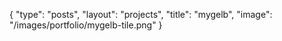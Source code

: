 {
	"type": "posts",
	"layout": "projects",
	"title": "mygelb",
	"image": "/images/portfolio/mygelb-tile.png"
}